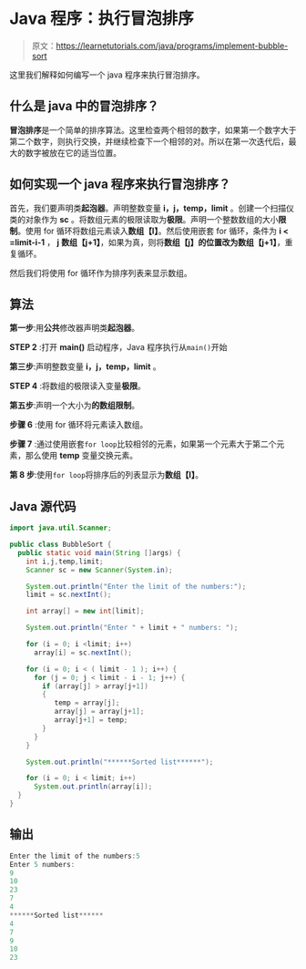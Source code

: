 # Java 程序：执行冒泡排序

> 原文：<https://learnetutorials.com/java/programs/implement-bubble-sort>

这里我们解释如何编写一个 java 程序来执行冒泡排序。

## 什么是 java 中的冒泡排序？

**冒泡排序**是一个简单的排序算法。这里检查两个相邻的数字，如果第一个数字大于第二个数字，则执行交换，并继续检查下一个相邻的对。所以在第一次迭代后，最大的数字被放在它的适当位置。

## 如何实现一个 java 程序来执行冒泡排序？

首先，我们要声明类**起泡器**。声明整数变量 **i，j，temp，limit** 。创建一个扫描仪类的对象作为 **sc** 。将数组元素的极限读取为**极限**。声明一个整数数组的大小**限制**。使用 for 循环将数组元素读入**数组【I】**。然后使用嵌套 for 循环，条件为 **i < =limit-i-1** ， **j** **数组【j+1】**，如果为真，则将**数组【j】**的位置改为**数组【j+1】**，重复循环。

然后我们将使用 for 循环作为排序列表来显示数组。

## 算法

**第一步**:用**公共**修改器声明类**起泡器**。

**STEP 2** :打开 **main()** 启动程序，Java 程序执行从`main()`开始

**第三步**:声明整数变量 **i，j，temp，limit** 。

**STEP 4** :将数组的极限读入变量**极限**。

**第五步**:声明一个大小为**的数组限制**。

**步骤 6** :使用 for 循环将元素读入数组。

**步骤 7** :通过使用嵌套`for loop`比较相邻的元素，如果第一个元素大于第二个元素，那么使用 **temp** 变量交换元素。

**第 8 步**:使用`for loop`将排序后的列表显示为**数组【I】**。

## Java 源代码

```java
import java.util.Scanner;

public class BubbleSort {
  public static void main(String []args) {
    int i,j,temp,limit;
    Scanner sc = new Scanner(System.in);

    System.out.println("Enter the limit of the numbers:");
    limit = sc.nextInt();

    int array[] = new int[limit];

    System.out.println("Enter " + limit + " numbers: ");

    for (i = 0; i <limit; i++) 
      array[i] = sc.nextInt();

    for (i = 0; i < ( limit - 1 ); i++) {
      for (j = 0; j < limit - i - 1; j++) {
        if (array[j] > array[j+1]) 
        {
           temp = array[j];
           array[j] = array[j+1];
           array[j+1] = temp;
        }
      }
    }

    System.out.println("******Sorted list******");

    for (i = 0; i < limit; i++) 
      System.out.println(array[i]);
  }
}

```

## 输出

```java
Enter the limit of the numbers:5
Enter 5 numbers: 
9
10
23
7
4
******Sorted list******
4
7
9
10
23
```